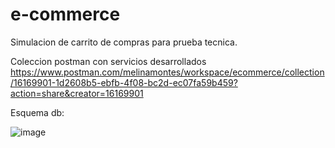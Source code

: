 # e-commerce
Simulacion de carrito de compras para prueba tecnica. 

Coleccion postman con servicios desarrollados
https://www.postman.com/melinamontes/workspace/ecommerce/collection/16169901-1d2608b5-ebfb-4f08-bc2d-ec07fa59b459?action=share&creator=16169901

Esquema db: 

![image](https://github.com/MelinaMontes/e-commerce/assets/78213064/e6d3b487-0fb2-494d-832d-4acf17db1d05)
